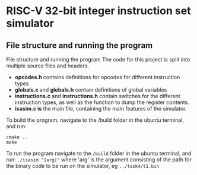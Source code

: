 # RISC-V 32-bit integer instruction set simulator


## File structure and running the program

File structure and running the program
The code for this project is split into multiple source files and headers.

* <b> opcodes.h </b> contains definitions for opcodes for different instruction types
* <b> globals.c </b> and <b>globals.h</b> contain definitions of global variables
* <b> instructions.c</b> and <b>instructions.h</b>  contain switches for the different instruction types, as well as the function to dump the register contents.
* <b> isasim.c is </b> the main file, containing the main features of the simulator.

To build the program, navigate to the /build folder in the ubuntu terminal, and run:
```
cmake ..
make
```

To run the program navigate to the ```/build``` folder in the ubuntu terminal, and run:
```./isasim "[arg]"```
where 'arg' is the argument consisting of the path for the binary code to be run on the simulator, eg ```../task4/t1.bin```

